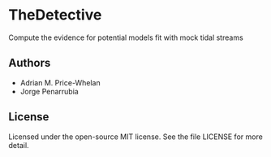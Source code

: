 # TheDetective
Compute the evidence for potential models fit with mock tidal streams

## Authors

- Adrian M. Price-Whelan
- Jorge Penarrubia

## License

Licensed under the open-source MIT license. See the file LICENSE for more detail.


